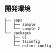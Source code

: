 
## 開発環境

```text
├── apps
│   ├── sample
│   └── sample-2
└── packages
    ├── ui
    ├── tsconfig
    └── eslint-config
```
